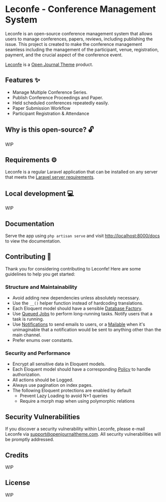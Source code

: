 # Leconfe - Conference Management System

Leconfe is an open-source conference management system that allows users to manage conferences, papers, reviews, including publishing the issue. 
This project is created to make the conference management seamless including the management of the participant, venue, registration, payment, and the crucial aspect of the conference event. 

[Leconfe](https://leconfe.com) is a [Open Journal Theme](https://openjournalteam.com) product.

## Features ✨

- Manage Multiple Conference Series.
- Publish Conference Proceedings and Paper.
- Held scheduled conferences repeatedly easily.
- Paper Submission Workflow
- Participant Registration & Attendance

## Why is this open-source? 🔓

WIP

## Requirements ⚙️

Leconfe is a regular Laravel application that can be installed on any server that meets the [Laravel server requirements](https://laravel.com/docs/10.x/deployment#server-requirements).

## Local development 💻

WIP

## Documentation
Serve the app using `php artisan serve` and visit [http://localhost:8000/docs](http://localhost:8000/docs) to view the documentation.

## Contributing 🤝

Thank you for considering contributing to Leconfe! Here are some guidelines to help you get started:

### Structure and Maintainability

-   Avoid adding new dependencies unless absolutely necessary.
-   Use the `__()` helper function instead of hardcoding translations.
-   Each Eloquent model should have a sensible [Database Factory](https://laravel.com/docs/10.x/database-testing#factories).
-   Use [Queued Jobs](https://laravel.com/docs/10.x/queues) to perform long-running tasks. Notify users that a task is running.
-   Use [Notifications](https://laravel.com/docs/10.x/notifications) to send emails to users, or a [Mailable](https://laravel.com/docs/10.x/mail) when it's unimaginable that a notification would be sent to anything other than the main channel.
-   Prefer enums over constants.

### Security and Performance

-   Encrypt all sensitive data in Eloquent models.
-   Each Eloquent model should have a corresponding [Policy](https://laravel.com/docs/10.x/authorization#creating-policies) to handle authorization.
-   All actions should be Logged.
-   Always use pagination on index pages.
-   The following Eloquent protections are enabled by default
    -   Prevent Lazy Loading to avoid N+1 queries
    -   Require a morph map when using polymorphic relations

## Security Vulnerabilities

If you discover a security vulnerability within Leconfe, please e-mail Leconfe via [support@openjournaltheme.com](mailto:support@openjournaltheme.com). All security vulnerabilities will be promptly addressed.

## Credits

WIP

## License

WIP
